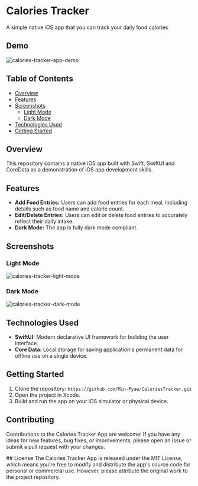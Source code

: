 # Calories Tracker

A simple native iOS app that you can track your daily food calories

## Demo
![calories-tracker-app-demo](https://github.com/Min-Pyae/CaloriesTracker/assets/86566662/e3862b82-1d5b-42be-82b1-2a4502c5289b)

## Table of Contents

- [Overview](#overview)
- [Features](#features)
- [Screenshots](#screenshots)
  - [Light Mode](#light-mode)
  - [Dark Mode](#dark-mode)
- [Technologies Used](#technologies-used)
- [Getting Started](#getting-started)

## Overview

This repository contains a native iOS app built with Swift, SwiftUI and CoreData as a demonstration of iOS app development skills.

## Features

- **Add Food Entries:** Users can add food entries for each meal, including details such as food name and calorie count.
- **Edit/Delete Entries:** Users can edit or delete food entries to accurately reflect their daily intake.
- **Dark Mode:** The app is fully dark mode compliant.

## Screenshots

### Light Mode

![calories-tracker-light-mode](https://github.com/Min-Pyae/CaloriesTracker/assets/86566662/3354fe13-0a88-428e-ada1-b9c44d8596a3)

### Dark Mode

![calories-tracker-dark-mode](https://github.com/Min-Pyae/CaloriesTracker/assets/86566662/1c42ecfb-2e40-4301-bc60-7c456765434f)

## Technologies Used

- **SwiftUI:** Modern declarative UI framework for building the user interface.
- **Core Data:** Local storage for saving application's permanent data for offline use on a single device.

## Getting Started

1. Clone the repository: `https://github.com/Min-Pyae/CaloriesTracker.git`
2. Open the project in Xcode.
3. Build and run the app on your iOS simulator or physical device.

## Contributing
Contributions to the Calories Tracker App are welcome! If you have any ideas for new features, bug fixes, or improvements, please open an issue or submit a pull request with your changes.

## License
The Calories Tracker App is released under the MIT License, which means you're free to modify and distribute the app's source code for personal or commercial use. However, please attribute the original work to the project repository.

